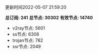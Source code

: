 更新时间2022-05-07 21:59:20

**总订阅: 241**
**总节点: 30302**
**有效节点: 14740**
- v2ray节点: 5601
- ss节点: 6308
- trojan节点: 782
- ssr节点: 2049
